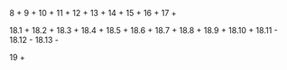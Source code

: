 8 + 9 + 10 + 11 + 12 + 13 + 14 + 15 + 16 + 17 +

18.1 + 18.2 + 18.3 + 18.4 + 18.5 + 18.6 + 18.7 + 18.8 + 18.9 + 18.10 + 18.11 - 18.12 - 18.13 -

19 +


